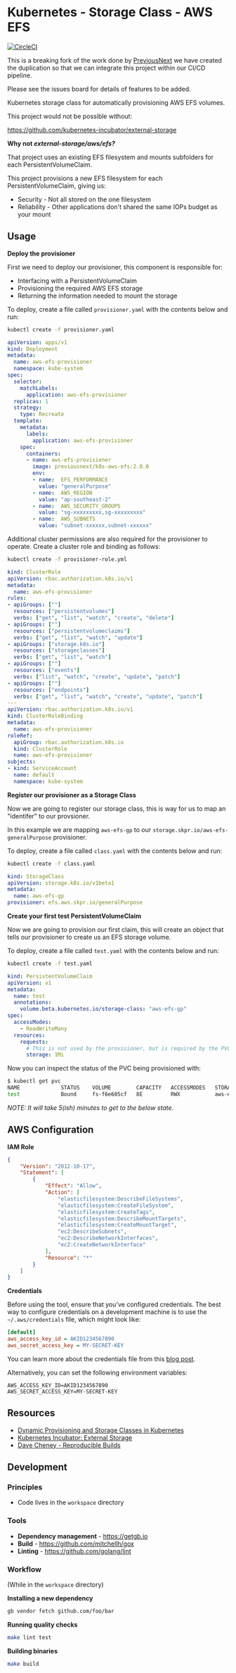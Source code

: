 Kubernetes - Storage Class - AWS EFS
====================================

[![CircleCI](https://circleci.com/gh/CreditSenseAU/k8s-aws-efs/tree/master.svg?style=svg)](https://circleci.com/gh/CreditSenseAU/k8s-aws-efs/tree/master)

This is a breaking fork of the work done by [PreviousNext](https://github.com/previousnext/k8s-aws-efs) we have 
created the duplication so that we can integrate this project within our CI/CD pipeline.

Please see the issues board for details of features to be added.

Kubernetes storage class for automatically provisioning AWS EFS volumes.

This project would not be possible without:

https://github.com/kubernetes-incubator/external-storage

**Why not _external-storage/aws/efs?_**

That project uses an existing EFS filesystem and mounts subfolders for each PersistentVolumeClaim.

This project provisions a new EFS filesystem for each PersistentVolumeClaim, giving us:

* Security - Not all stored on the one filesystem
* Reliability - Other applications don't shared the same IOPs budget as your mount

## Usage

**Deploy the provisioner**

First we need to deploy our provisioner, this component is responsible for:
 
* Interfacing with a PersistentVolumeClaim
* Provisioning the required AWS EFS storage
* Returning the information needed to mount the storage

To deploy, create a file called `provisioner.yaml` with the contents below and run:

```bash
kubectl create -f provisioner.yaml
```

```yaml
apiVersion: apps/v1
kind: Deployment
metadata:
  name: aws-efs-provisioner
  namespace: kube-system
spec:
  selector:
    matchLabels:
      application: aws-efs-provisioner
  replicas: 1
  strategy:
    type: Recreate
  template:
    metadata:
      labels:
        application: aws-efs-provisioner
    spec:
      containers:
      - name: aws-efs-provisioner
        image: previousnext/k8s-aws-efs:2.0.0
        env:
        - name:  EFS_PERFORMANCE
          value: "generalPurpose"
        - name:  AWS_REGION
          value: "ap-southeast-2"
        - name:  AWS_SECURITY_GROUPS
          value: "sg-xxxxxxxxx,sg-xxxxxxxxx"
        - name:  AWS_SUBNETS
          value: "subnet-xxxxxx,subnet-xxxxxx"
```

Additional cluster permissions are also required for the provisioner to operate. Create a cluster role and binding as follows:

```bash
kubectl create -f provisioner-role.yml
```

```yaml
kind: ClusterRole
apiVersion: rbac.authorization.k8s.io/v1
metadata:
  name: aws-efs-provisioner
rules:
- apiGroups: [""]
  resources: ["persistentvolumes"]
  verbs: ["get", "list", "watch", "create", "delete"]
- apiGroups: [""]
  resources: ["persistentvolumeclaims"]
  verbs: ["get", "list", "watch", "update"]
- apiGroups: ["storage.k8s.io"]
  resources: ["storageclasses"]
  verbs: ["get", "list", "watch"]
- apiGroups: [""]
  resources: ["events"]
  verbs: ["list", "watch", "create", "update", "patch"]
- apiGroups: [""]
  resources: ["endpoints"]
  verbs: ["get", "list", "watch", "create", "update", "patch"]
---
apiVersion: rbac.authorization.k8s.io/v1
kind: ClusterRoleBinding
metadata:
  name: aws-efs-provisioner
roleRef:
  apiGroup: rbac.authorization.k8s.io
  kind: ClusterRole
  name: aws-efs-provisioner
subjects:
- kind: ServiceAccount
  name: default
  namespace: kube-system
```

**Register our provisioner as a Storage Class**

Now we are going to register our storage class, this is way for us to map an "identifer" to our provsioner.

In this example we are mapping `aws-efs-gp` to our `storage.skpr.io/aws-efs-generalPurpose` provisioner.

To deploy, create a file called `class.yaml` with the contents below and run:

```bash
kubectl create -f class.yaml
```

```yaml
kind: StorageClass
apiVersion: storage.k8s.io/v1beta1
metadata:
  name: aws-efs-gp
provisioner: efs.aws.skpr.io/generalPurpose
```

**Create your first test PersistentVolumeClaim**

Now we are going to provision our first claim, this will create an object that tells our provisioner to create
us an EFS storage volume.

To deploy, create a file called `test.yaml` with the contents below and run:

```bash
kubectl create -f test.yaml
```

```yaml
kind: PersistentVolumeClaim
apiVersion: v1
metadata:
  name: test
  annotations:
    volume.beta.kubernetes.io/storage-class: "aws-efs-gp"
spec:
  accessModes:
    - ReadWriteMany
  resources:
    requests:
      # This is not used by the provisioner, but is required by the PVC.
      storage: 1Mi
```

Now you can inspect the status of the PVC being provisioned with:

```bash
$ kubectl get pvc
NAME             STATUS    VOLUME        CAPACITY   ACCESSMODES   STORAGECLASS   AGE
test             Bound     fs-f6e605cf   8E         RWX           aws-efs-gp     5m
```

_NOTE: It will take 5(ish) minutes to get to the below state._

## AWS Configuration

**IAM Role**

```json
{
    "Version": "2012-10-17",
    "Statement": [
        {
            "Effect": "Allow",
            "Action": [
                "elasticfilesystem:DescribeFileSystems",
                "elasticfilesystem:CreateFileSystem",
                "elasticfilesystem:CreateTags",
                "elasticfilesystem:DescribeMountTargets",
                "elasticfilesystem:CreateMountTarget",
                "ec2:DescribeSubnets",
                "ec2:DescribeNetworkInterfaces",
                "ec2:CreateNetworkInterface"
            ],
            "Resource": "*"
        }
    ]
}
```

**Credentials**

Before using the tool, ensure that you've configured credentials. The best
way to configure credentials on a development machine is to use the
`~/.aws/credentials` file, which might look like:

```ini
[default]
aws_access_key_id = AKID1234567890
aws_secret_access_key = MY-SECRET-KEY
```

You can learn more about the credentials file from this
[blog post](http://blogs.aws.amazon.com/security/post/Tx3D6U6WSFGOK2H/A-New-and-Standardized-Way-to-Manage-Credentials-in-the-AWS-SDKs).

Alternatively, you can set the following environment variables:

```
AWS_ACCESS_KEY_ID=AKID1234567890
AWS_SECRET_ACCESS_KEY=MY-SECRET-KEY
```

## Resources

* [Dynamic Provisioning and Storage Classes in Kubernetes](http://blog.kubernetes.io/2017/03/dynamic-provisioning-and-storage-classes-kubernetes.html)
* [Kubernetes Incubator: External Storage](https://github.com/kubernetes-incubator/external-storage)
* [Dave Cheney - Reproducible Builds](https://www.youtube.com/watch?v=c3dW80eO88I)

## Development

### Principles

* Code lives in the `workspace` directory

### Tools

* **Dependency management** - https://getgb.io
* **Build** - https://github.com/mitchellh/gox
* **Linting** - https://github.com/golang/lint

### Workflow

(While in the `workspace` directory)

**Installing a new dependency**

```bash
gb vendor fetch github.com/foo/bar
```

**Running quality checks**

```bash
make lint test
```

**Building binaries**

```bash
make build
```
